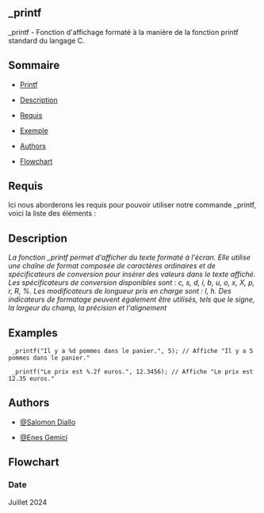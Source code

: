 
## _printf

_printf - Fonction d'affichage formaté à la manière de la fonction printf standard du langage C.


## Sommaire

- [Printf](#_printf)

- [Description](#Description)

- [Requis](#Requis)

- [Exemple](#Exemple)

- [Authors](#Authors)

- [Flowchart](#Flowchart)

## Requis

Ici nous aborderons les requis pour pouvoir utiliser notre commande _printf, voici la liste des éléments :



## Description

*La fonction _printf permet d'afficher du texte formaté à l'écran. Elle utilise une chaîne de format composée de
caractères ordinaires et de spécificateurs de conversion pour insérer des valeurs dans le texte affiché.
Les spécificateurs de conversion disponibles sont : c, s, d, i, b, u, o, x, X, p, r, R, %. Les modificateurs de longueur
pris en charge sont : l, h.
Des indicateurs de formatage peuvent également être utilisés, tels que le signe, la largeur du champ, la précision et
l'alignement*
## Examples

``
_printf("Il y a %d pommes dans le panier.", 5);
// Affiche "Il y a 5 pommes dans le panier."``

``
_printf("Le prix est %.2f euros.", 12.3456);
// Affiche "Le prix est 12.35 euros."``
## Authors

- [@Salomon Diallo](https://github.com/M02laleague)

- [@Enes Gemici](https://github.com/ZycLaMenace)



## Flowchart
### Date

Juillet 2024

